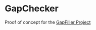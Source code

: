 # GapChecker
Proof of concept for the [GapFiller Project](https://www.github.com/grantr98/GapFiller)
